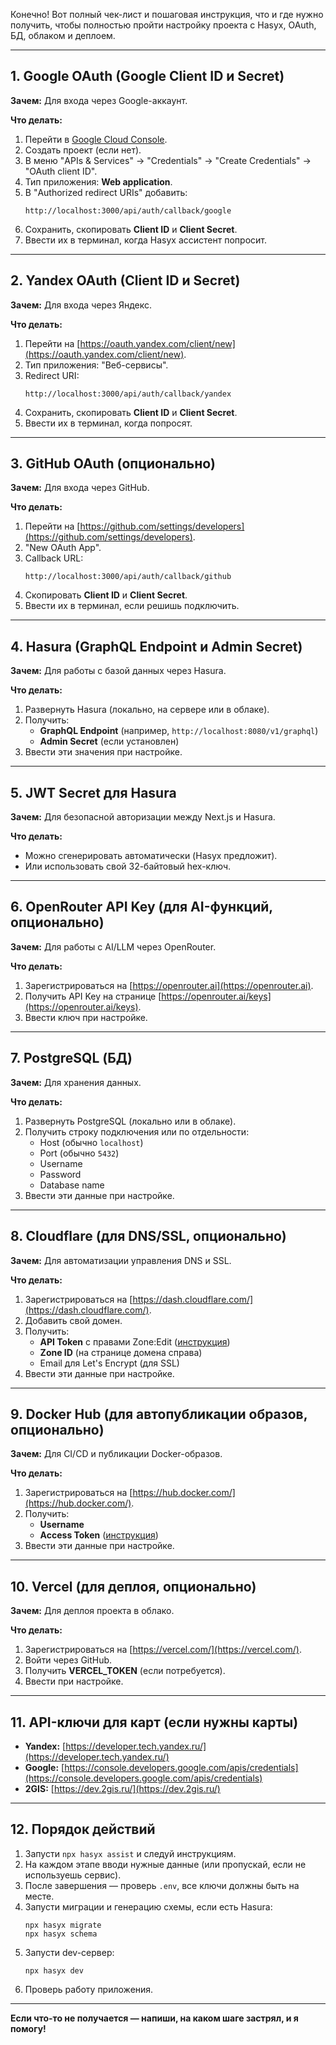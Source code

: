 Конечно! Вот полный чек-лист и пошаговая инструкция, что и где нужно получить, чтобы полностью пройти настройку проекта с Hasyx, OAuth, БД, облаком и деплоем.

---

## 1. **Google OAuth (Google Client ID и Secret)**
**Зачем:** Для входа через Google-аккаунт.

**Что делать:**
1. Перейти в [Google Cloud Console](https://console.developers.google.com/apis/credentials).
2. Создать проект (если нет).
3. В меню "APIs & Services" → "Credentials" → "Create Credentials" → "OAuth client ID".
4. Тип приложения: **Web application**.
5. В "Authorized redirect URIs" добавить:
   ```
   http://localhost:3000/api/auth/callback/google
   ```
6. Сохранить, скопировать **Client ID** и **Client Secret**.
7. Ввести их в терминал, когда Hasyx ассистент попросит.

---

## 2. **Yandex OAuth (Client ID и Secret)**
**Зачем:** Для входа через Яндекс.

**Что делать:**
1. Перейти на [https://oauth.yandex.com/client/new](https://oauth.yandex.com/client/new).
2. Тип приложения: "Веб-сервисы".
3. Redirect URI:
   ```
   http://localhost:3000/api/auth/callback/yandex
   ```
4. Сохранить, скопировать **Client ID** и **Client Secret**.
5. Ввести их в терминал, когда попросят.

---

## 3. **GitHub OAuth (опционально)**
**Зачем:** Для входа через GitHub.

**Что делать:**
1. Перейти на [https://github.com/settings/developers](https://github.com/settings/developers).
2. "New OAuth App".
3. Callback URL:
   ```
   http://localhost:3000/api/auth/callback/github
   ```
4. Скопировать **Client ID** и **Client Secret**.
5. Ввести их в терминал, если решишь подключить.

---

## 4. **Hasura (GraphQL Endpoint и Admin Secret)**
**Зачем:** Для работы с базой данных через Hasura.

**Что делать:**
1. Развернуть Hasura (локально, на сервере или в облаке).
2. Получить:
   - **GraphQL Endpoint** (например, `http://localhost:8080/v1/graphql`)
   - **Admin Secret** (если установлен)
3. Ввести эти значения при настройке.

---

## 5. **JWT Secret для Hasura**
**Зачем:** Для безопасной авторизации между Next.js и Hasura.

**Что делать:**
- Можно сгенерировать автоматически (Hasyx предложит).
- Или использовать свой 32-байтовый hex-ключ.

---

## 6. **OpenRouter API Key (для AI-функций, опционально)**
**Зачем:** Для работы с AI/LLM через OpenRouter.

**Что делать:**
1. Зарегистрироваться на [https://openrouter.ai](https://openrouter.ai).
2. Получить API Key на странице [https://openrouter.ai/keys](https://openrouter.ai/keys).
3. Ввести ключ при настройке.

---

## 7. **PostgreSQL (БД)**
**Зачем:** Для хранения данных.

**Что делать:**
1. Развернуть PostgreSQL (локально или в облаке).
2. Получить строку подключения или по отдельности:
   - Host (обычно `localhost`)
   - Port (обычно `5432`)
   - Username
   - Password
   - Database name
3. Ввести эти данные при настройке.

---

## 8. **Cloudflare (для DNS/SSL, опционально)**
**Зачем:** Для автоматизации управления DNS и SSL.

**Что делать:**
1. Зарегистрироваться на [https://dash.cloudflare.com/](https://dash.cloudflare.com/).
2. Добавить свой домен.
3. Получить:
   - **API Token** с правами Zone:Edit ([инструкция](https://dash.cloudflare.com/profile/api-tokens))
   - **Zone ID** (на странице домена справа)
   - Email для Let's Encrypt (для SSL)
4. Ввести эти данные при настройке.

---

## 9. **Docker Hub (для автопубликации образов, опционально)**
**Зачем:** Для CI/CD и публикации Docker-образов.

**Что делать:**
1. Зарегистрироваться на [https://hub.docker.com/](https://hub.docker.com/).
2. Получить:
   - **Username**
   - **Access Token** ([инструкция](https://hub.docker.com/settings/security))
3. Ввести эти данные при настройке.

---

## 10. **Vercel (для деплоя, опционально)**
**Зачем:** Для деплоя проекта в облако.

**Что делать:**
1. Зарегистрироваться на [https://vercel.com/](https://vercel.com/).
2. Войти через GitHub.
3. Получить **VERCEL_TOKEN** (если потребуется).
4. Ввести при настройке.

---

## 11. **API-ключи для карт (если нужны карты)**
- **Yandex:** [https://developer.tech.yandex.ru/](https://developer.tech.yandex.ru/)
- **Google:** [https://console.developers.google.com/apis/credentials](https://console.developers.google.com/apis/credentials)
- **2GIS:** [https://dev.2gis.ru/](https://dev.2gis.ru/)

---

## 12. **Порядок действий**
1. Запусти `npx hasyx assist` и следуй инструкциям.
2. На каждом этапе вводи нужные данные (или пропускай, если не используешь сервис).
3. После завершения — проверь `.env`, все ключи должны быть на месте.
4. Запусти миграции и генерацию схемы, если есть Hasura:
   ```
   npx hasyx migrate
   npx hasyx schema
   ```
5. Запусти dev-сервер:
   ```
   npx hasyx dev
   ```
6. Проверь работу приложения.

---

**Если что-то не получается — напиши, на каком шаге застрял, и я помогу!**